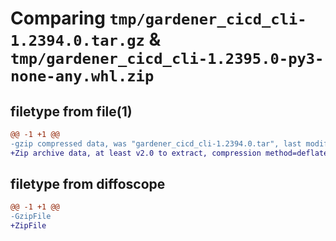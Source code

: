 # Comparing `tmp/gardener_cicd_cli-1.2394.0.tar.gz` & `tmp/gardener_cicd_cli-1.2395.0-py3-none-any.whl.zip`

## filetype from file(1)

```diff
@@ -1 +1 @@
-gzip compressed data, was "gardener_cicd_cli-1.2394.0.tar", last modified: Mon May 13 06:01:18 2024, max compression
+Zip archive data, at least v2.0 to extract, compression method=deflate
```

## filetype from diffoscope

```diff
@@ -1 +1 @@
-GzipFile
+ZipFile
```

